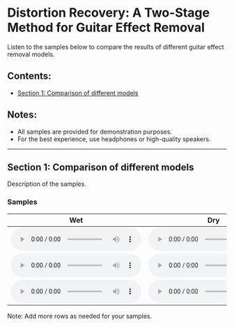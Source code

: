 # Distortion Recovery: A Two-Stage Method for Guitar Effect Removal

Listen to the samples below to compare the results of different guitar effect removal models.

## Contents:
- [Section 1: Comparison of different models](#section-1)

## Notes:
- All samples are provided for demonstration purposes.
- For the best experience, use headphones or high-quality speakers.

---

## Section 1: Comparison of different models

Description of the samples.

### Samples

| Wet | Dry | Ours | HifiGAN denoiser | Demucs V3 | DCUnet |
|-----|-----|------|------------------|-----------|--------|
| ![](samples/wet/632f4bd7ec54540015a63a0a-aug_57.wav) | ![](samples/dry/632f4bd7ec54540015a63a0a-aug_57.wav) | ![](samples/mel2mel_hifigan_finetune/632f4bd7ec54540015a63a0a-aug_57.wav) | ![](samples/hifigan-denoiser/632f4bd7ec54540015a63a0a-aug_57.wav) | ![](samples/Demucs_pred/632f4bd7ec54540015a63a0a-aug_57.wav) | ![](samples/DCUNet_pred/632f4bd7ec54540015a63a0a-aug_57.wav) |
| ![](samples/wet/631f6fe629df2500152e47ef-aug_43.wav) | ![](samples/dry/631f6fe629df2500152e47ef-aug_43.wav) | ![](samples/mel2mel_hifigan_finetune/631f6fe629df2500152e47ef-aug_43.wav) | ![](samples/hifigan-denoiser/631f6fe629df2500152e47ef-aug_43.wav) | ![](samples/Demucs_pred/631f6fe629df2500152e47ef-aug_43.wav) | ![](samples/DCUNet_pred/631f6fe629df2500152e47ef-aug_43.wav) |
| ![](samples/wet/6328b0b53467be00153923f4-aug_17.wav) | ![](samples/dry/6328b0b53467be00153923f4-aug_17.wav) | ![](samples/mel2mel_hifigan_finetune/6328b0b53467be00153923f4-aug_17.wav) | ![](samples/hifigan-denoiser/6328b0b53467be00153923f4-aug_17.wav) | ![](samples/Demucs_pred/6328b0b53467be00153923f4-aug_17.wav) | ![](samples/DCUNet_pred/6328b0b53467be00153923f4-aug_17.wav) |

Note: Add more rows as needed for your samples.
